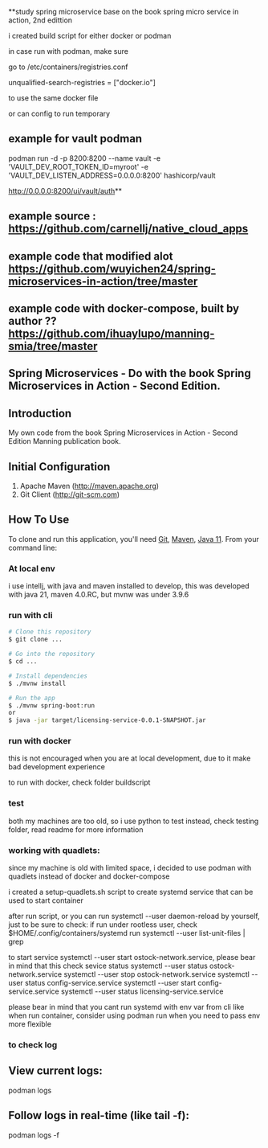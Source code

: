 **study spring microservice base on the book spring micro service in action, 2nd edittion

i created build script for either docker or podman

in case run with podman, make sure 

go to
/etc/containers/registries.conf

unqualified-search-registries = ["docker.io"]

to use the same docker file


or can config to run temporary

## example for vault podman

podman run -d -p 8200:8200 --name vault -e 'VAULT_DEV_ROOT_TOKEN_ID=myroot' -e 'VAULT_DEV_LISTEN_ADDRESS=0.0.0.0:8200' hashicorp/vault

http://0.0.0.0:8200/ui/vault/auth**

## example source : https://github.com/carnellj/native_cloud_apps
## example code that modified alot https://github.com/wuyichen24/spring-microservices-in-action/tree/master
## example code with docker-compose, built by author ?? https://github.com/ihuaylupo/manning-smia/tree/master


## Spring Microservices - Do with the book Spring Microservices in Action - Second Edition.

## Introduction

My own code from the book Spring Microservices in Action - Second Edition Manning publication book.

## Initial Configuration

1.	Apache Maven (http://maven.apache.org)
2.	Git Client (http://git-scm.com)

## How To Use

To clone and run this application, you'll need [Git](https://git-scm.com), [Maven](https://maven.apache.org/), [Java 11](https://www.oracle.com/technetwork/java/javase/downloads/jdk11-downloads-5066655.html). From your command line:

### At local env
i use intellj, with java and maven installed to develop, this was developed with java 21, maven 4.0.RC, but mvnw was under 3.9.6


### run with cli
```bash
# Clone this repository
$ git clone ...

# Go into the repository
$ cd ...

# Install dependencies
$ ./mvnw install

# Run the app
$ ./mvnw spring-boot:run
or 
$ java -jar target/licensing-service-0.0.1-SNAPSHOT.jar
```

### run with docker
this is not encouraged when you are at local development, due to it make bad development experience

to run with docker, check folder buildscript

### test
both my machines are too old, so i use python to test instead, check testing folder, read readme for more information


### working with quadlets:
since my machine is old with limited space, i decided to use podman with quadlets instead of docker and docker-compose

i created a setup-quadlets.sh script to create systemd service that can be used to start container

after run script, or you can run systemctl --user daemon-reload by yourself, just to be sure to check:
        if run under rootless user, check $HOME/.config/containers/systemd
        run systemctl --user list-unit-files | grep <service name>

to start service  systemctl --user start ostock-network.service, please bear in mind that this
check sevice status systemctl --user status ostock-network.service
systemctl --user stop ostock-network.service
systemctl --user status config-service.service
systemctl --user start config-service.service
systemctl --user status licensing-service.service

please bear in mind that you cant run systemd with env var from cli like when run container, consider using podman run when you need to pass env more flexible
### to check log
## View current logs:
podman logs <container-name-or-id>
## Follow logs in real-time (like tail -f):
podman logs -f <container-name-or-id>

